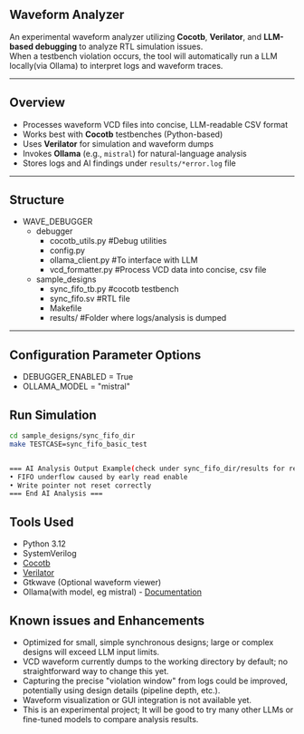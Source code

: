## Waveform Analyzer 

An experimental waveform analyzer utilizing **Cocotb**, **Verilator**, and **LLM-based debugging** to analyze RTL simulation issues.  
When a testbench violation occurs, the tool will automatically run a LLM locally(via Ollama) to interpret logs and waveform traces.

---

## Overview

- Processes waveform VCD files into concise, LLM-readable CSV format  
- Works best with **Cocotb** testbenches (Python-based)  
- Uses **Verilator** for simulation and waveform dumps  
- Invokes **Ollama** (e.g., `mistral`) for natural-language analysis  
- Stores logs and AI findings under `results/*error.log` file 

---

## Structure

- WAVE_DEBUGGER
   - debugger
      - cocotb_utils.py #Debug utilities
      - config.py
      - ollama_client.py #To interface with LLM
      - vcd_formatter.py #Process VCD data into concise, csv file
   - sample_designs
      - sync_fifo_tb.py #cocotb testbench
      - sync_fifo.sv #RTL file
      - Makefile
      - results/ #Folder where logs/analysis is dumped


---

## Configuration Parameter Options
- DEBUGGER_ENABLED = True  
- OLLAMA_MODEL = "mistral" 


## Run Simulation

```bash
cd sample_designs/sync_fifo_dir
make TESTCASE=sync_fifo_basic_test


=== AI Analysis Output Example(check under sync_fifo_dir/results for real results)===
• FIFO underflow caused by early read enable
• Write pointer not reset correctly
=== End AI Analysis ===
```


## Tools Used

- Python 3.12
- SystemVerilog
- [Cocotb](https://github.com/cocotb/cocotb)
- [Verilator](https://github.com/verilator/verilator)
- Gtkwave (Optional waveform viewer)
- Ollama(with model, eg mistral) - [Documentation](https://github.com/ollama/ollama)

## Known issues and Enhancements

- Optimized for small, simple synchronous designs; large or complex designs will exceed LLM input limits.
- VCD waveform currently dumps to the working directory by default; no straightforward way to change this yet.
- Capturing the precise "violation window" from logs could be improved, potentially using design details (pipeline depth, etc.).
- Waveform visualization or GUI integration is not available yet.
- This is an experimental project; It will be good to try many other LLMs or fine-tuned models to compare analysis results.



